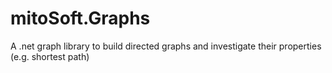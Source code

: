 # mitoSoft.Graphs
A .net graph library to build directed graphs and investigate their properties (e.g. shortest path) 
